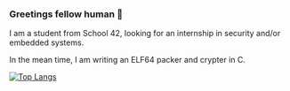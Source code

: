 ### Greetings fellow human 👋


I am a student from School 42, looking for an internship in security and/or embedded systems.

In the mean time, I am writing an ELF64 packer and crypter in C.

<!-- I enjoy CTFs, reverse engineering and a good challenge.
 -->

[![Top Langs](https://github-readme-stats.vercel.app/api/top-langs/?username=lmalki-h&layout=compact)](https://github.com/anuraghazra/github-readme-stats)

